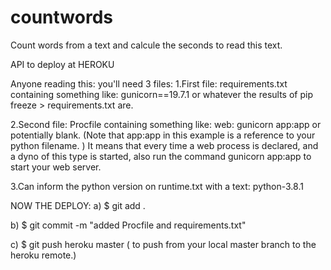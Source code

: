 # countwords

Count words from a text and calcule the seconds to read this text.

API to deploy at HEROKU

Anyone reading this: you'll need 3 files:
1.First file: requirements.txt containing something like: gunicorn==19.7.1 
or whatever the results of pip freeze > requirements.txt are.

2.Second file: Procfile containing something 
like: web: gunicorn app:app or potentially blank.  (Note that app:app in this example is a reference to your python filename. )
It means that every time a web process is declared, and a dyno of this type is started, 
also run the command gunicorn app:app to start your web server.

3.Can inform the python version on runtime.txt with a text: python-3.8.1

NOW THE DEPLOY:
a)  $ git add . 

b) $ git commit -m "added Procfile and requirements.txt"

c) $ git push heroku master     ( to push from your local master branch to the heroku remote.)

